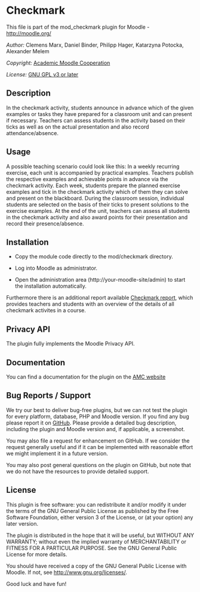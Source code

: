 Checkmark
================

This file is part of the mod_checkmark plugin for Moodle - <http://moodle.org/>

*Author:*    Clemens Marx, Daniel Binder, Philipp Hager, Katarzyna Potocka, Alexander Melem

*Copyright:* [Academic Moodle Cooperation](http://www.academic-moodle-cooperation.org)

*License:*   [GNU GPL v3 or later](http://www.gnu.org/copyleft/gpl.html)


Description
-----------

In the checkmark activity, students announce in advance which of the given examples or tasks they have prepared for a classroom unit and can present if necessary. Teachers can assess students in the activity based on their ticks as well as on the actual presentation and also record attendance/absence.


Usage
-------

A possible teaching scenario could look like this: In a weekly recurring exercise, each unit is accompanied by practical examples. Teachers publish the respective examples and achievable points in advance via the checkmark activity. Each week, students prepare the planned exercise examples and tick in the checkmark activity which of them they can solve and present on the blackboard. During the classroom session, individual students are selected on the basis of their ticks to present solutions to the exercise examples. At the end of the unit, teachers can assess all students in the checkmark activity and also award points for their presentation and record their presence/absence.


Installation
------------

* Copy the module code directly to the mod/checkmark directory.

* Log into Moodle as administrator.

* Open the administration area (http://your-moodle-site/admin) to start the installation
  automatically.

Furthermore there is an additional report available [Checkmark report](https://moodle.org/plugins/local_checkmarkreport), which provides teachers and students with an overview of the details of all checkmark activites in a course.


Privacy API
-------------

The plugin fully implements the Moodle Privacy API.


Documentation
-------------

You can find a documentation for the plugin on the [AMC website](https://academic-moodle-cooperation.org/mod_checkmark/)


Bug Reports / Support
---------------------

We try our best to deliver bug-free plugins, but we can not test the plugin for every platform,
database, PHP and Moodle version. If you find any bug please report it on
[GitHub](https://github.com/academic-moodle-cooperation/moodle-mod_checkmark/issues). Please
provide a detailed bug description, including the plugin and Moodle version and, if applicable, a
screenshot.

You may also file a request for enhancement on GitHub. If we consider the request generally useful
and if it can be implemented with reasonable effort we might implement it in a future version.

You may also post general questions on the plugin on GitHub, but note that we do not have the
resources to provide detailed support.


License
-------

This plugin is free software: you can redistribute it and/or modify it under the terms of the GNU
General Public License as published by the Free Software Foundation, either version 3 of the
License, or (at your option) any later version.

The plugin is distributed in the hope that it will be useful, but WITHOUT ANY WARRANTY; without
even the implied warranty of MERCHANTABILITY or FITNESS FOR A PARTICULAR PURPOSE. See the GNU
General Public License for more details.

You should have received a copy of the GNU General Public License with Moodle. If not, see
<http://www.gnu.org/licenses/>.


Good luck and have fun!
